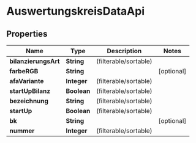 
# AuswertungskreisDataApi

## Properties
Name | Type | Description | Notes
------------ | ------------- | ------------- | -------------
**bilanzierungsArt** | **String** |  (filterable/sortable) | 
**farbeRGB** | **String** |  |  [optional]
**afaVariante** | **Integer** |  (filterable/sortable) | 
**startUpBilanz** | **Boolean** |  (filterable/sortable) | 
**bezeichnung** | **String** |  (filterable/sortable) | 
**startUp** | **Boolean** |  (filterable/sortable) | 
**bk** | **String** |  |  [optional]
**nummer** | **Integer** |  (filterable/sortable) | 




